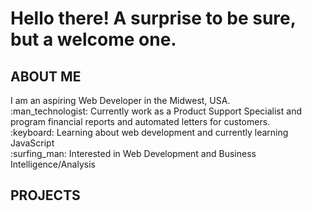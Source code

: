 <h1> Hello there! A surprise to be sure, but a welcome one. </h1>

<h2> ABOUT ME </h2>
I am an aspiring Web Developer in the Midwest, USA.
<br>
:man_technologist: Currently work as a Product Support Specialist and program financial reports and automated letters for customers.
<br>
:keyboard: Learning about web development and currently learning JavaScript
<br>
:surfing_man: Interested in Web Development and Business Intelligence/Analysis
<br>

<h2> PROJECTS </h2>





